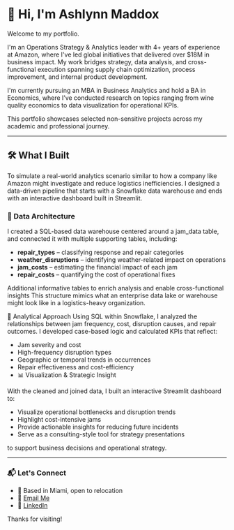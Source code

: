 # 👋 Hi, I'm Ashlynn Maddox

Welcome to my portfolio.

I'm an Operations Strategy & Analytics leader with 4+ years of experience at Amazon, where I've led global initiatives that delivered over $18M in business impact. My work bridges strategy, data analysis, and cross-functional execution spanning supply chain optimization, process improvement, and internal product development.

I'm currently pursuing an MBA in Business Analytics and hold a BA in Economics, where I’ve conducted research on topics ranging from wine quality economics to data visualization for operational KPIs.

This portfolio showcases selected non-sensitive projects across my academic and professional journey.


---

## 🛠️ What I Built

To simulate a real-world analytics scenario similar to how a company like Amazon might investigate and reduce logistics inefficiencies. I designed a data-driven pipeline that starts with a Snowflake data warehouse and ends with an interactive dashboard built in Streamlit.

### 🔗 Data Architecture
I created a SQL-based data warehouse centered around a jam_data table, and connected it with multiple supporting tables, including:

- **repair_types** – classifying response and repair categories
- **weather_disruptions** – identifying weather-related impact on operations
- **jam_costs** – estimating the financial impact of each jam
- **repair_costs** – quantifying the cost of operational fixes


Additional informative tables to enrich analysis and enable cross-functional insights
This structure mimics what an enterprise data lake or warehouse might look like in a logistics-heavy organization.

🧠 Analytical Approach
Using SQL within Snowflake, I analyzed the relationships between jam frequency, cost, disruption causes, and repair outcomes. I developed case-based logic and calculated KPIs that reflect:

- Jam severity and cost
- High-frequency disruption types
- Geographic or temporal trends in occurrences
- Repair effectiveness and cost-efficiency
- 📊 Visualization & Strategic Insight

With the cleaned and joined data, I built an interactive Streamlit dashboard to:

- Visualize operational bottlenecks and disruption trends
- Highlight cost-intensive jams
- Provide actionable insights for reducing future incidents
- Serve as a consulting-style tool for strategy presentations

 to support business decisions and operational strategy.

---

### 📬 Let's Connect

- 📍 Based in Miami, open to relocation  
- 📧 [Email Me](mailto:maddoas@proton.me)  
- 💼 [LinkedIn](https://www.linkedin.com/in/ashlynnmaddox)

Thanks for visiting!

